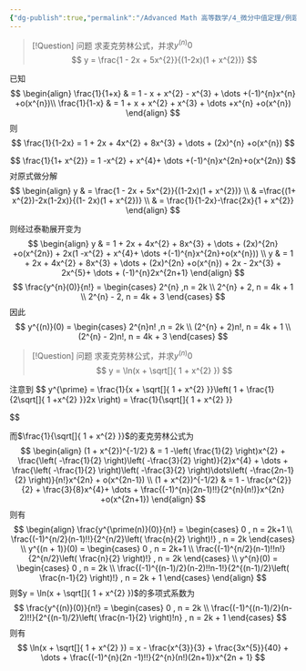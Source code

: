 ```yaml
---
{"dg-publish":true,"permalink":"/Advanced Math 高等数学/4_微分中值定理/例题：泰勒展开/","tags":["例题","微积分","高数"]}
---
```



> [!Question] 问题
> 求麦克劳林公式，并求$y^{(n)}0$
> $$
> y = \frac{1 - 2x + 5x^{2}}{(1-2x)(1 + x^{2})}
> $$


已知
$$
\begin{align}
\frac{1}{1+x}  & = 1 - x + x^{2} - x^{3} + \dots +(-1)^{n}x^{n} +o(x^{n})\\
\frac{1}{1-x}  & = 1 + x + x^{2} + x^{3} + \dots +x^{n} +o(x^{n})
\end{align}
$$
则
$$
\frac{1}{1-2x} = 1 + 2x + 4x^{2} + 8x^{3} + \dots + (2x)^{n} +o(x^{n})
$$

$$
\frac{1}{1+ x^{2}} = 1 -x^{2} + x^{4}+ \dots  +(-1)^{n}x^{2n}+o(x^{2n})
$$
  对原式做分解
  $$
  \begin{align}
y  & = \frac{1 - 2x + 5x^{2}}{(1-2x)(1 + x^{2})} \\
 & =\frac{(1+ x^{2})-2x(1-2x)}{(1- 2x)(1 + x^{2})} \\
 & = \frac{1}{1-2x}-\frac{2x}{1 + x^{2}}
\end{align}
$$

则经过泰勒展开变为
$$
\begin{align}
y  & = 1 + 2x + 4x^{2} + 8x^{3} + \dots + (2x)^{2n} +o(x^{2n}) + 2x(1 -x^{2} + x^{4}+ \dots  +(-1)^{n}x^{2n}+o(x^{n})) \\
y  & = 1 + 2x + 4x^{2} + 8x^{3} + \dots + (2x)^{2n} +o(x^{n}) + 2x - 2x^{3} + 2x^{5}+ \dots + (-1)^{n}2x^{2n+1}
\end{align}
$$
$$
\frac{y^{n}(0)}{n!} = \begin{cases}
2^{n} ,n = 2k \\
2^{n} + 2, n = 4k + 1 \\
2^{n} - 2, n = 4k + 3
\end{cases}
$$
因此
$$
y^{(n)}(0) = \begin{cases}
2^{n}n! ,n = 2k \\
(2^{n} + 2)n!, n = 4k + 1 \\
(2^{n} - 2)n!, n = 4k + 3
\end{cases}
$$

> [!Question] 问题
> 求麦克劳林公式，并求$y^{(n)}0$
> $$
> y = \ln(x + \sqrt[]{ 1 + x^{2} })
> $$

注意到
$$
y^{\prime} = \frac{1}{x + \sqrt[]{ 1 + x^{2} }}\left( 1 + \frac{1}{2\sqrt[]{ 1 +x^{2} }}2x \right) = \frac{1}{\sqrt[]{ 1 + x^{2} }}

$$

而$\frac{1}{\sqrt[]{ 1 + x^{2} }}$的麦克劳林公式为
$$
\begin{align}
(1 + x^{2})^{-1/2}  & = 1 -\left( \frac{1}{2} \right)x^{2} + \frac{\left( -\frac{1}{2} \right)\left( -\frac{3}{2} \right)}{2}x^{4} + \dots + \frac{\left( -\frac{1}{2} \right)\left( -\frac{3}{2} \right)\dots\left( -\frac{2n-1}{2} \right)}{n!}x^{2n} + o(x^{2n-1}) \\
(1 + x^{2})^{-1/2}  & = 1 - \frac{x^{2}}{2} + \frac{3}{8}x^{4}+ \dots + \frac{(-1)^{n}(2n-1)!!}{2^{n}(n!)}x^{2n}  +o(x^{2n+1})
\end{align}
$$
则有
$$
\begin{align}
\frac{y^{\prime(n)}(0)}{n!} = \begin{cases}
0 , n  = 2k+1 \\
\frac{(-1)^{n/2}(n-1)!!}{2^{n/2}\left( \frac{n}{2} \right)!} , n = 2k
\end{cases}  \\
y^{(n + 1)}(0) = \begin{cases}
0 , n  = 2k+1 \\
\frac{(-1)^{n/2}(n-1)!!n!}{2^{n/2}\left( \frac{n}{2} \right)!} , n = 2k
\end{cases}  \\
y^{n}(0) = \begin{cases}
0 , n  = 2k \\
\frac{(-1)^{(n-1)/2}(n-2)!!n-1!}{2^{(n-1)/2}\left( \frac{n-1}{2} \right)!} , n = 2k + 1
\end{cases} 
\end{align}
$$
则$y = \ln(x + \sqrt[]{ 1 + x^{2} })$的多项式系数为
$$
\frac{y^{(n)}(0)}{n!} = \begin{cases}
0 , n  = 2k \\
\frac{(-1)^{(n-1)/2}(n-2)!!}{2^{(n-1)/2}\left( \frac{n-1}{2} \right)!n} , n = 2k + 1
\end{cases} 
$$
则有
$$
\ln(x + \sqrt[]{ 1 + x^{2} }) =  x - \frac{x^{3}}{3} + \frac{3x^{5}}{40} + \dots + \frac{(-1)^{n}(2n -1)!!}{2^{n}(n!)(2n+1)}x^{2n + 1}
$$

